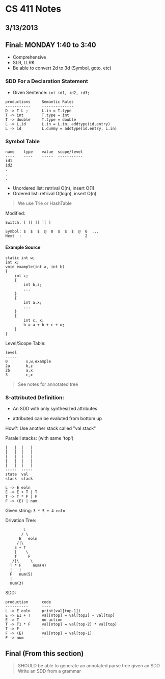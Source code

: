 # CS 411 Notes
## 3/13/2013

## Final: MONDAY 1:40 to 3:40
- Comprehensive
- SLR, LLRK
- Be able to convert 2d to 3d (Symbol, goto, etc)

### SDD For a Declaration Statement

- Given Sentence: ``int id1, id2, id3;``


```
productions     Semantic Rules
-----------     --------------
D -> T L ;      L.in = T.type
T -> int        T.type = int
T -> double     T.type = double
L -> L,id       L.in = L.in; addtype(id.entry)
L -> id         L.dummy = addtype(id.entry, L.in)

```
### Symbol Table

```
name    type    value  scope/level
----    ----    -----  -----------
id1
id2
.
.
.

```


- Unordered list: retrival O(n), insert O(1)
- Ordered list: retrival O(logn), insert O(n)

> We use Trie or HashTable

Modified:

```
Switch: [ ][ ][ ][ ]

Symbol: $  $  $  @  0  $  $  $  @  0  ...
Next  :                            2
```

#### Example Source

```
static int w;
int x;
void example(int a, int b)
{
    int c;
    {
        int b,z;
        ...
    }
    {
        int a,x;
        ...
    }
    {
        int c, x;
        b = a + b + c + w;
    }
}
```

Level/Scope Table:

```
level
-----
0        x,w,example
2a       b,z  
2b       a,x
3        c,x
```

> See notes for annotated tree

### S-attributed Definition:
- An SDD with only synthesized attributes 

- attributed can be evaluted from bottom up 

How?: Use another stack called "val stack"

Paralell stacks: (with same 'top')

``` 
|   |  |   |
|   |  |   |
|   |  |   |
|   |  |   |  
|   |  |   |
-----  -----
state  val
stack  stack
```

```
L -> E eoln
E -> E + T | T
T -> T * F | F
F -> (E) | num
```

Given string: ``3 * 5 + 4 eoln``

Drivation Tree:

```
        L
       / \
      E   eoln
     /|\
    E + T
    |    \
    T     F
   /|\     \
  T * F     num(4)
  |   |
  F   num(5)
  |
  num(3)
```

SDD:

```
production      code
----------      ----
L -> E eoln     print(val[top-1])
E -> E1 + T     val[ntop] = val[top2] + val[top]
E -> T          no action
T -> T1 * F     val[ntop] = val[top-2] * val[top]
T -> F          -
F -> (E)        val[ntop] = val[top-1]
F -> num        -
```

## Final (From this section)

> SHOULD be able to generate an annotated parse tree given an SDD
> Write an SDD from a grammar 
